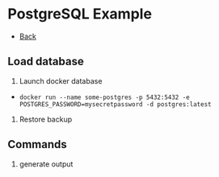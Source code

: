 # PostgreSQL Example
* [Back](./readme.md)

## Load database
1. Launch docker database
  * `docker run --name some-postgres -p 5432:5432 -e POSTGRES_PASSWORD=mysecretpassword -d postgres:latest`
1. Restore backup

## Commands
  1. generate output